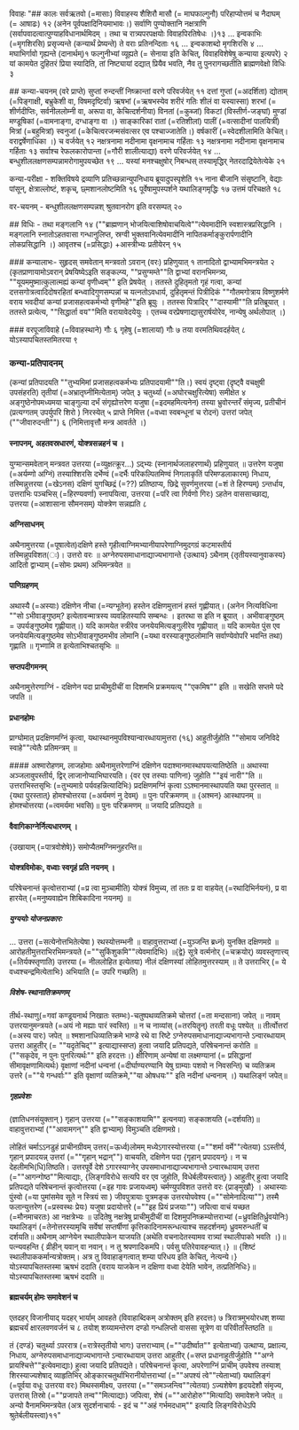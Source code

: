 विवाहः				"##‌ कालः
सर्वऋतवो (=मासाः) विवाहस्य शैशिरौ मासौ (= माघफाल्गुनौ) परिहाप्योत्तमं च नैदाघम् (= आषाढः) १२ (अनेन पूर्वपक्षादिनियमाभावः।) सर्वाणि पुण्योक्तानि नक्षत्राणि (सर्वापवादत्वात्पुण्याहविधानार्थमिदम् । तथा च रात्र्यपरपक्षयोः विवाहपिरतिषेधः ।)१३ … इन्वकाभिः (=मृगशिरसि) प्रसृज्यन्ते (कन्यार्थं प्रेष्यन्ते) ते वराः प्रतिनन्दिताः १६ … इन्वकाशब्दो मृगशिरसि ४ … मघाभिर्गावो गृह्यन्ते (दानार्थम्)१ फल्गुनीभ्यां व्यूह्यते (= सेनाया इति केचित्, विवाहविशेषेषु कन्याया इत्यपरे) २ यां कामयेत दुहितरं प्रिया स्यादिति, तां निष्ट्यायां दद्यात् प्रियैव भवति, नैव तु पुनरागच्छतीति ब्राह्मणवेक्षो विधिः ३

##‌ कन्या-चयनम्
(वरे प्राप्ते) सुप्तां रुन्दन्तीं निष्क्रान्तां वरणे परिवर्जयेत् ११ दत्तां गुप्तां (=अदर्शिता) द्योताम् (=पिङ्गाक्षी, बभ्रुकेशी वा, विषमदृष्टिर्वा) ऋषभां (=ऋषभस्येव शरीरं गतिः शीलं वा यस्यास्सा) शरभां (=  शीर्णदीप्तिः, सर्वनीललोम्नी वा, अरूपा वा, केचित्दर्शनीया) विनतां (=कुब्जां) विकटां (विस्तीर्ण-जङ्घां) मुण्डां मण्डूषिकां (=वामनाङ्गा, दग्धाङ्गा वा ।) साङ्कारिकां रातां (=रतिशीलां) पालीं (=वत्सादीनां पालयित्रीं) मित्रां (=बहुमित्रां) स्वनुजां (=केचित्वरजन्मसंवत्सर एव पश्चाज्जातेति।) वर्षकारीं (=स्वेदशीलामिति केचित्। वराद्वर्षेणाधिका ।) च वर्जयेत् १२ नक्षत्रनामा नदीनामा वृक्षनामाच गर्हिताः १३ नक्षत्रनामा नदीनामा वृक्षनामाच गर्हिताः १३ सर्वाश्च रेफलकारोपान्ता (=गौरी शालीत्याद्या) वरणे परिवर्जयेत् १४ … बन्धुशीललक्षणसम्पन्नामरोगामुपयच्छेत १९ … यस्यां मनश्चक्षुषोर् निबन्धस् तस्यामृद्धिर् नेतरदाद्रियेतेत्येके २१

कन्या-परीक्षा - शक्तिविषये द्रव्याणि प्रतिच्छन्नान्युपनिधाय ब्रूयादुपस्पृशेति १५
नाना बीजानि संसृष्टानि, वेद्याः पांसून्, क्षेत्राल्लोष्टं, शकृच्, छ्मशानलोष्टमिति १६ पूर्वेषामुपस्पर्शने यथालिङ्गमृद्धिः १७ उत्तमं परिचक्षते १८

वर-चयनम् - बन्धुशीललक्षणसम्पन्नश् श्रुतवानरोग इति वरसम्पत् २०

#‌# विधिः -
तथा मङ्गलानि १४ (""ब्राह्मणान् भोजयित्वाशिषोवाचयित्वे""त्येवमादीनि स्वशास्त्रप्रसिद्धानि । मङ्गलानि स्नातोऽहतवासा गन्धानुलिप्त, स्रग्वी भुक्तवानित्येवमादीनि नापितकर्माङ्कुरार्पणादीनि लोकप्रसिद्धानि ।) आवृतश्च (=प्रसिद्धाः) +आस्त्रीभ्यः प्रतीयेरन् १५

##‌# कन्यालाभः-
सुहृदस् समवेतान् मन्त्रवतो ऽवरान् (वरः) प्रहिणुयात् १  तानादितो द्वाभ्यामभिमन्त्रयेत २ (कृतप्राणायामोऽवरान् प्रेषयिष्येऽइति सङ्कल्प्य, ""प्रसुग्मम्ते""ति द्वाभ्यां वरानभिमन्त्र्य, ""यूयममुष्मात्कुलात्मह्यं कन्यां वृणीध्वम्"" इति प्रेषयेत् । ततस्ते दुहितृमतो गृहं गत्वा, कन्यां दत्तसगोत्रत्वादिदोषरहितां बन्ध्वादिगुणसम्पन्नां च यत्नतोऽवधार्य, दुहितृमन्तं पित्रीदिकं‌ ""गौतमगोत्राय विष्णुशर्मणे वराय भवदीयां कन्यां प्रजासहत्वकर्मभ्यो वृणीमहे""‌इति ब्रूयुः । ततस्स पित्रादिर् ""दास्यामी""ति प्रतिब्रूयात् । ततस्ते प्रत्येत्य, ""सिद्धार्ता वय""मिति वरायावेदयेयुः । एतच्च वरप्रेषणाद्यासुरार्षयोरेव, नान्येषु अर्थलोपात् ।)


##‌# वरपूजाविवाहे (=विवाहस्थाने) गौः ६ गृहेषु (=शालायां) गौः ७ तया वरमतिथिवदर्हयेत् ८ योऽस्यापचितस्तमितरया ९

### कन्या-प्रतिपादनम्
(कन्यां प्रतिपादयति ""तुभ्यमिमां प्रजासहत्वकर्मभ्यः प्रतिपादयामी""ति।)
स्वयं दृष्ट्वा (दृष्ट्वै वचक्षुषी उपसंहरति) तृतीयां (=अभ्रातृघ्नीमित्येताम्) जपेत् ३ चतुर्थ्या (=अघोरचक्षुरित्येषा) समीक्षेत ४ अङ्गुष्ठेनोपमध्यमया चाङ्गुल्या दर्भं संगृह्योत्तरेण यजुषा (=इदमहमित्यनेन) तस्या भ्रुवोरन्तरँ संमृज्य, प्रतीचीनं (प्रत्यग्गतम् उपर्युपरि शिरो ) निरस्येत् ५ प्राप्ते निमित्त (=वध्वा स्वबन्धूनां च रोदनं) उत्तरां जपेत् (""जीवारुदन्ती"") ६ (निमित्तावृत्तौ मन्त्र आवर्तते ।)

#### स्नापनम्, अहतवस्रधारणं, योक्त्रसन्नहनं च ।
युग्मान्समवेतान् मन्त्रवत उत्तरया (=व्युक्षत्क्रूर…) ऽद्भ्यः (स्नानार्थजलाहरणार्थं) प्रहिणुयात् ॥
उत्तरेण यजुषा (=अर्यम्णो अग्निं) तस्याश्शिरसि दर्भेण्वं (=दर्भैः परिकल्पितमिण्वं निगलाकृतिं परिमण्डलाकारम्) निधाय,
तस्मिन्नुत्तरया (=खेऽनस) दक्षिणं युगच्छिद्रं (=??) प्रतिष्ठाप्य,
छिद्रे सुवर्णमुत्तरया (=शं ते हिरण्यम्) ऽन्तर्धाय,
उत्तराभिः पञ्चभिस् (=हिरण्यवर्णा) स्नापयित्वा,
उत्तरया (=परि त्वा गिर्वणो गिरः) ऽहतेन वाससाच्छाद्य,
उत्तरया (=आशासाना सौमनसम्) योक्त्रेण सन्नह्यति ८

#### अग्निसाधनम्
अथैनामुत्तरया  (=पूषात्वेत)दक्षिणे हस्ते गृहीत्वाग्निमभ्यानीयापरेणाग्निमुदगग्रं कटमास्तीर्य तस्मिन्नुपविशत(ः)। उत्तरो वरः ॥
अग्नेरुपसमाधानाद्याज्यभागान्ते {उत्थाय} ऽथैनाम् {तृतीयस्यानुवाकस्य} आदितो द्वाभ्याम् (=सोमः प्रथम) अभिमन्त्रयेत ॥

#### पाणिग्रहणम्
अथास्यै (=अस्याः) दक्षिणेन नीचा (=न्यग्भूतेन) हस्तेन दक्षिणमुत्तानं हस्तं गृह्णीयात्।
(अनेन नित्यविधिना ""सो ऽभीवाङ्गुष्ठम्? इत्येतावन्मात्रस्य व्यवहितस्यापि सम्बन्धः ।
इतरथा स इति न ब्रूयात् । अभीवाङ्गुष्ठम् = उपर्यङ्गुष्ठमेव गृह्णीयात्।)
यदि कामयेत स्त्रीरेव जनयेयमित्यङ्गुलीरेव गृह्णीयात् ॥ यदि कामयेत पुंस एव जनयेयमित्यङ्गुष्ठमेव सोऽभीवाङ्गुष्ठमभीव लोमानि (=यथा वरस्याङ्गुष्ठलोमानि सर्वाण्येवोपरि भवन्ति तथा) गृह्णाति ॥ गृभ्णामि त इत्येताभिश्चतसृभिः ॥

#### सप्तपदीगमनम्
अथैनामुत्तेरणाग्निं - दक्षिणेन पदा प्राचीमुदीचीं वा दिशमभि प्रक्रमयत्य् ""एकमिष"" इति ॥ सखेति सप्तमे पदे जपति ॥

#### प्रधानहोमः
प्राग्घोमात् प्रदक्षिणमग्निं कृत्वा, यथास्थानमुपविश्यान्वारब्धायामुत्तरा (१६) आहुतीर्जुहोति ""सोमाय जनिविदे स्वाहे""त्येतैः प्रतिमन्त्रम् ॥

####‌ अश्मारोहणम्, लाजहोमाः
अथैनामुत्तरेणाग्निं दक्षिणेन पदाश्मानमास्थापयत्यातिष्ठेति ॥
अथास्या अञ्जलावुपस्तीर्य, द्विर् लाजानोप्याभिघारयति। {वर एव तस्याः पाणिना} जुहोति ""इयं नारी""ति ॥
उत्तराभिस्तसृभिः (=तुभ्यमाग्रे पर्यवहन्नित्यादिभिः) प्रदक्षिणमग्निं कृत्वा ऽऽश्मानमास्थापयति यथा पुरस्तात् ॥ {यथा पुरस्तात्} होमश्चोत्तरया (=अर्यमणं नु देवम्) ॥
पुनः परिक्रमणम् ॥  {अश्मन} आस्थापनम् ॥ होमश्चोत्तरया (=त्वमर्यमा भवसि)॥
पुनः परिक्रमणम् ॥ जयादि प्रतिपद्यते ॥

#### वैवागिकाग्नेर्नित्यधारणम् ।

{उखायाम् (=पात्रवोशेषे)} समोप्यैतमग्निमनुहरन्ति॥
####  योक्त्रविमोकः, वध्वाः स्वगृहं प्रति नयनम् ।

परिषेचनान्तं कृत्वोत्तराभ्यां  (=प्र त्वा मुञ्चामीति) योक्त्रं विमुच्य, तां ततः प्र वा वाहयेत् (=रथादिभिर्नयनं), प्र वा हारयेत् (=मनुष्यवाह्येन शिबिकादिना नयनम्) ॥

##### युग्ययोः योजनप्रकारः
… उत्तरा (=सत्येनोत्तभितेत्येषा ) रथस्योत्तम्भनी ॥ वाहावुत्तराभ्यां (=युञ्जन्ति ब्रध्नं) युनक्ति दक्षिणमग्रे ॥ आरोहतीमुत्तराभिरभिमन्त्रयते (=""सुकिंशुकमि""त्येवमादिभिः) ॥{द्वे} सूत्रे वर्त्मनोर् (=चक्रयोर्) व्यवस्तृणात्त्य् (=तिर्यक्स्तृणाति) उत्तरया (= नीललोहित इत्येतया) नीलं दक्षिणस्यां लोहितमुत्तरस्याम् ॥ ते उत्तराभिर् (= ये वध्वश्चन्द्रमित्येताभिः) अभियाति (= उपरि गच्छति) ॥


##### विशेष-स्थानातिक्रमणम्
तीर्थ-स्थाणु(=गवां कण्डूयनार्थ निखातः स्तम्भः)-चतुष्पथव्यतिक्रमे चोत्तरां (=ता मन्दसाना) जपेत् ॥ नावम् उत्तरयानुमन्त्रयते (=अयं नो मह्याः पारं स्वस्ति) ॥ न च नाव्यांस् (=तरयितॄन्) तरती वधूः पश्येत् ॥ तीर्त्वोत्तरां (=अस्य पारः) जपेत् ॥
श्मशानाधिव्यातिक्रमे भाण्डे रथे वा रिष्टे ऽग्नेरुपसमाधानाद्याज्यभागान्ते ऽन्वारब्धायाम् उत्तरा आहुतीर् (= ""यदृतेचिद्"" इत्याद्यास्सप्त) हुत्वा जयादि प्रतिपद्यते, परिषेचनान्तं करोति ॥ (""सकृदेव, न पुनः पुनरित्यर्थः"" इति हरदत्तः।) क्षीरिणाम् अन्येषां वा लक्ष्मण्यानां (= प्रसिद्धानां सीमावृक्षणामित्यर्थः) वृक्षाणां नदीनां धन्वनां (=दीर्घाण्यरण्यानि येषु ग्राम्याः पशवो न निवसन्ति) च व्यतिक्रम उत्तरे (=""ये गन्धर्वाः"" इति वृक्षाणां व्यतिक्रमे,‌""या ओषधयः"" इति नदीनां धन्वनाम् ।) यथालिङ्गं जपेत्॥

##### गृहप्रवेशः
(ज्ञातिधनसंयुक्तान् ) गृहान् उत्तरया (=""सङ्काशयामि"" इत्यनया) सङ्काशयति (=दर्शयति)॥
वाहावुत्तराभ्यां (""आवामगन्"" इति द्वाभ्याम्) विमुञ्चति दक्षिणमग्रे।

लोहितं चर्माऽऽनडुहं प्राचीनग्रीवम् उत्तर(=ऊर्ध्व)लोमम् मध्येऽगारस्योत्तरया (=""शर्मा वर्मे""त्येतया) ऽऽस्तीर्य, गृहान् प्रपादयन्न् उत्तरां (=""गृहान् भद्रान्"") वाचयति, दक्षिणेन पदा {गृहान् प्रपादयन्}। न च देहलीमभि(धि)तिष्ठति। उत्तरपूर्वे देशे ऽगारस्याग्नेर् उपसमाधानाद्याज्यभागान्ते ऽन्वारब्धायाम् उत्तरा (=""आगन्गोष्ठ""मित्याद्याः, {लिङ्गविरोधे सत्यपि वर एव जुहोति, विधेर्बलीयस्त्वात्} ) आहुतीर् हुत्वा जयादि प्रतिपद्यते परिषेचनान्तं कृत्वोत्तरया (=इह गावः प्रजायध्वम्) चर्मण्युपविशत उत्तरो वरः {प्राङ्मुखौ} ।
अथास्याः पुंस्वो (=या पुमांसमेव सूते न स्त्रियं सा ) जीवपुत्रायाः पुत्रमङ्क उत्तरयोपवेश्य (=""सोमेनादित्या"") तस्मै फलान्युत्तरेण (=प्रस्वस्थः प्रेयः) यजुषा प्रदायोत्तरे (=""इह प्रियं प्रजयाः"") जपित्वा वाचं यच्छत (=मौनमाचरतः) आ नक्षत्रेभ्यः ॥
उदितेषु नक्षत्रेषु प्राचीमुदीचीं वा दिशमुपनिष्क्रम्योत्तराभ्यां (=ध्रुवक्षितिर्ध्रुवयोनिः) यथालिङ्गं (=तेनोत्तरस्यामृचि सर्वेषां सप्तर्षीणां कृत्तिकादिनामरून्धत्याश्च सहदर्शनम्) ध्रुवमरुन्धतीं च दर्शयति॥
अथैनाम् आग्नेयेन स्थालीपाकेन याजयति (अथेति वचनादेतस्यामव रात्र्यां स्थालीपाको भवति ।)॥ पत्न्यवहन्ति { व्रीहीन् यवान् वा नवान्। न तु श्रपणादिकमपि। पर्वसु पतिरेवावहन्यात्।} ॥ {शिष्टं स्थालीपाककर्मान्यत्रोक्तम्। अत्र तु विवाहाङ्गत्वात् शम्या परिधय इति केचित्, नेत्यन्ये।} योऽस्यापचितस्तस्मा ऋषभं ददाति {वराय याजकेन न दक्षिणा वध्वा देयेति भावेन, तत्प्रतिनिधिः}॥योऽस्यापचितस्तस्मा ऋषभं ददाति ॥


#### ब्रह्मचर्यम् होमः समावेशनं च
एतदहर् विजानीयाद् यदहर् भार्याम् आवहते (विवाहाब्दिकम् अत्रोक्तम् इति हरदत्तः) ७  त्रिरात्रमुभयोरधश् शय्या ब्रह्मचर्यं क्षारलवणवर्जनं च ८ तयोश् शय्यामन्तेरण दण्डो गन्धलिप्तो वाससा सूत्रेण वा परिवीतस्तिष्ठति ॥

तं {दण्डं} चतुर्थ्या ऽपररात्र (=रात्रेस्तृतीयो भागः)
उत्तराभ्याम् (=""उदीर्ष्वात"" इत्येताभ्यां) उत्थाप्य, प्रक्षाल्य, निधाय,
अग्नेरुपसमाधानाद्याज्यभागान्ते ऽन्वारब्धायाम् उत्तरा आहुतीर् (=सप्त प्रधानाहुतीर्जुहोति ""अग्ने प्रायश्चित्ते""इत्येवमाद्याः) हुत्वा जयादि प्रतिपद्यते। परिषेचनान्तं कृत्वा,
अपरेणाग्निं प्राचीम् उपवेश्य तस्याश् शिरस्याज्यशेषाद् व्याहृतिभिर् ओङ्कारचतुर्थाभिरानीयोत्तराभ्यां (=""अपश्यं त्वे""त्येताभ्यां) यथालिङ्गं (=पूर्वया वधूः उत्तरया वरः) मिथस्समीक्ष्य,
उत्तरया (=""समञ्जन्त्वि""त्येतया) ऽज्यशेषेण हृदयदेशौ संमृज्य,
उत्तरास् तिस्रो (=""प्रजापते तन्व""मित्याद्याः) जपित्वा, शेषं (=""आरोहोरु""मित्यादि) समावेशने जपेत् ॥ अन्यो वैनामभिमन्त्रयेत  (अत्र सुदर्शनाचार्यः - इदं च ""अहं गर्भमदधाम्"" इत्यादि लिङ्गविरोधेऽपि श्रुतेर्बलीयस्त्वा)११"
